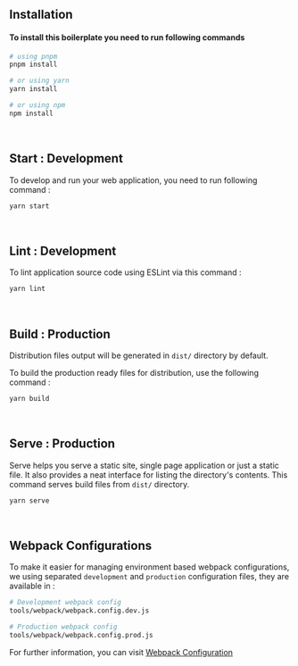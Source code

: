## Installation

#### To install this boilerplate you need to run following commands

```bash
# using pnpm
pnpm install

# or using yarn
yarn install

# or using npm
npm install
```
<br />

## Start : Development

To develop and run your web application, you need to run following command :

```bash
yarn start
```

<br />

## Lint : Development

To lint application source code using ESLint via this command :

```bash
yarn lint
```

<br />

## Build : Production

Distribution files output will be generated in `dist/` directory by default.

To build the production ready files for distribution, use the following command :

```bash
yarn build
```

<br />

## Serve : Production

Serve helps you serve a static site, single page application or just a static file. It also provides a neat interface for listing the directory's contents. This command serves build files from `dist/` directory.

```bash
yarn serve
```

<br />

## Webpack Configurations

To make it easier for managing environment based webpack configurations, we using separated `development` and `production` configuration files, they are available in :

```bash
# Development webpack config
tools/webpack/webpack.config.dev.js

# Production webpack config
tools/webpack/webpack.config.prod.js
```

For further information, you can visit [Webpack Configuration](https://webpack.js.org/configuration/)
